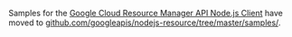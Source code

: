Samples for the [Google Cloud Resource Manager API Node.js Client][client] have moved
to [github.com/googleapis/nodejs-resource/tree/master/samples/][samples].

[client]: https://github.com/googleapis/nodejs-resource
[samples]: https://github.com/googleapis/nodejs-resource/tree/master/samples
